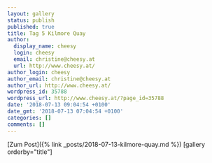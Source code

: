 ```yaml
---
layout: gallery
status: publish
published: true
title: Tag 5 Kilmore Quay
author:
  display_name: cheesy
  login: cheesy
  email: christine@cheesy.at
  url: http://www.cheesy.at/
author_login: cheesy
author_email: christine@cheesy.at
author_url: http://www.cheesy.at/
wordpress_id: 35788
wordpress_url: http://www.cheesy.at/?page_id=35788
date: '2018-07-13 09:04:54 +0100'
date_gmt: '2018-07-13 07:04:54 +0100'
categories: []
comments: []
---
```


[Zum Post]({% link _posts/2018-07-13-kilmore-quay.md %})
[gallery orderby="title"]
